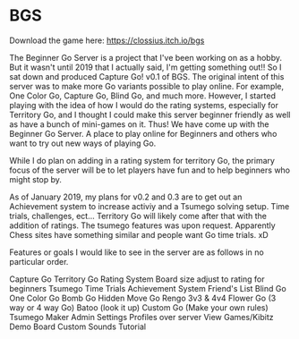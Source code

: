 # BGS

Download the game here: https://clossius.itch.io/bgs

The Beginner Go Server is a project that I've been working on as a hobby. But it wasn't until 2019 that I actually said, I'm getting something out!! So I sat down and produced Capture Go! v0.1 of BGS. The original intent of this server was to make more Go variants possible to play online. For example, One Color Go, Capture Go, Blind Go, and much more. However, I started playing with the idea of how I would do the rating systems, especially for Territory Go, and I thought I could make this server beginner friendly as well as have a bunch of mini-games on it. Thus! We have come up with the Beginner Go Server. A place to play online for Beginners and others who want to try out new ways of playing Go. 

While I do plan on adding in a rating system for territory Go, the primary focus of the server will be to let players have fun and to help beginners who might stop by.

As of January 2019, my plans for v0.2 and 0.3 are to get out an Achievement system to increase activiy and a Tsumego solving setup. Time trials, challenges, ect... Territory Go will likely come after that with the addition of ratings. The tsumego features was upon request. Apparently Chess sites have something similar and people want Go time trials. xD

Features or goals I would like to see in the server are as follows in no particular order.

Capture Go
Territory Go
Rating System 
Board size adjust to rating for beginners 
Tsumego Time Trials
Achievement System
Friend's List
Blind Go
One Color Go
Bomb Go
Hidden Move Go
Rengo
3v3 & 4v4
Flower Go (3 way or 4 way Go)
Batoo (look it up)
Custom Go (Make your own rules)
Tsumego Maker
Admin Settings
Profiles over server
View Games/Kibitz
Demo Board
Custom Sounds
Tutorial
